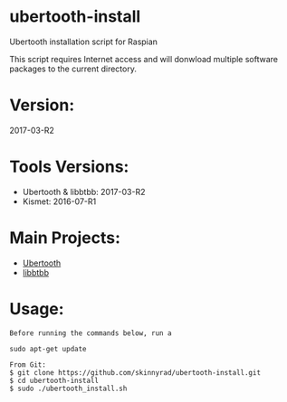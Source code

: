 # ubertooth-install
Ubertooth installation script for Raspian

This script requires Internet access and will donwload multiple software packages to the current directory.

# Version:
2017-03-R2

# Tools Versions:
- Ubertooth & libbtbb: 2017-03-R2
- Kismet: 2016-07-R1

# Main Projects:
- [Ubertooth](https://github.com/greatscottgadgets/ubertooth/)
- [libbtbb](https://github.com/greatscottgadgets/libbtbb/)

# Usage:
```
Before running the commands below, run a

sudo apt-get update

From Git:
$ git clone https://github.com/skinnyrad/ubertooth-install.git
$ cd ubertooth-install
$ sudo ./ubertooth_install.sh
